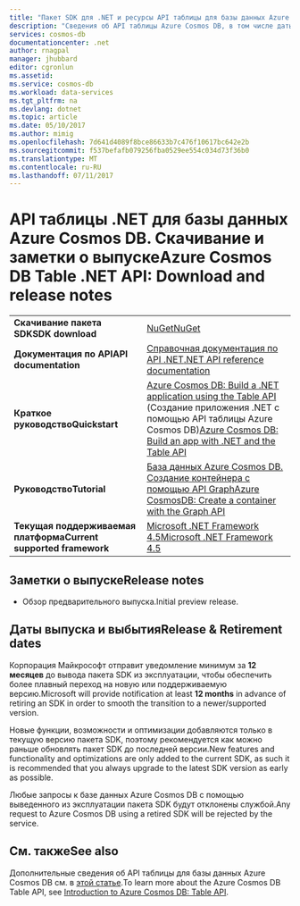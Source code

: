 ```yaml
---
title: "Пакет SDK для .NET и ресурсы API таблицы для базы данных Azure Cosmos DB | Документация Майкрософт"
description: "Сведения об API таблицы Azure Cosmos DB, в том числе даты выпуска и вывода из эксплуатации, а также изменения, внесенные в каждую версию."
services: cosmos-db
documentationcenter: .net
author: rnagpal
manager: jhubbard
editor: cgronlun
ms.assetid: 
ms.service: cosmos-db
ms.workload: data-services
ms.tgt_pltfrm: na
ms.devlang: dotnet
ms.topic: article
ms.date: 05/10/2017
ms.author: mimig
ms.openlocfilehash: 7d641d4089f8bce86633b7c476f10617bc642e2b
ms.sourcegitcommit: f537befafb079256fba0529ee554c034d73f36b0
ms.translationtype: MT
ms.contentlocale: ru-RU
ms.lasthandoff: 07/11/2017
---
```

# <a name="azure-cosmos-db-table-net-api-download-and-release-notes"></a><span data-ttu-id="b1306-103">API таблицы .NET для базы данных Azure Cosmos DB. Скачивание и заметки о выпуске</span><span class="sxs-lookup"><span data-stu-id="b1306-103">Azure Cosmos DB Table .NET API: Download and release notes</span></span>


|   |   |
|---|---|
|<span data-ttu-id="b1306-104">**Скачивание пакета SDK**</span><span class="sxs-lookup"><span data-stu-id="b1306-104">**SDK download**</span></span>|[<span data-ttu-id="b1306-105">NuGet</span><span class="sxs-lookup"><span data-stu-id="b1306-105">NuGet</span></span>](https://aka.ms/acdbtablenuget)|
|<span data-ttu-id="b1306-106">**Документация по API**</span><span class="sxs-lookup"><span data-stu-id="b1306-106">**API documentation**</span></span>|[<span data-ttu-id="b1306-107">Справочная документация по API .NET</span><span class="sxs-lookup"><span data-stu-id="b1306-107">.NET API reference documentation</span></span>](https://aka.ms/acdbtableapiref)|
|<span data-ttu-id="b1306-108">**Краткое руководство**</span><span class="sxs-lookup"><span data-stu-id="b1306-108">**Quickstart**</span></span>|<span data-ttu-id="b1306-109">[Azure Cosmos DB: Build a .NET application using the Table API](https://aka.ms/acdbtnetqs) (Создание приложения .NET с помощью API таблицы Azure Cosmos DB)</span><span class="sxs-lookup"><span data-stu-id="b1306-109">[Azure Cosmos DB: Build an app with .NET and the Table API](https://aka.ms/acdbtnetqs)</span></span>|
|<span data-ttu-id="b1306-110">**Руководство**</span><span class="sxs-lookup"><span data-stu-id="b1306-110">**Tutorial**</span></span>|[<span data-ttu-id="b1306-111">База данных Azure Cosmos DB. Создание контейнера с помощью API Graph</span><span class="sxs-lookup"><span data-stu-id="b1306-111">Azure CosmosDB: Create a container with the Graph API</span></span>](tutorial-develop-graph-dotnet.md)|
|<span data-ttu-id="b1306-112">**Текущая поддерживаемая платформа**</span><span class="sxs-lookup"><span data-stu-id="b1306-112">**Current supported framework**</span></span>|[<span data-ttu-id="b1306-113">Microsoft .NET Framework 4.5</span><span class="sxs-lookup"><span data-stu-id="b1306-113">Microsoft .NET Framework 4.5</span></span>](https://www.microsoft.com/download/details.aspx?id=30653)|

## <a name="release-notes"></a><span data-ttu-id="b1306-114">Заметки о выпуске</span><span class="sxs-lookup"><span data-stu-id="b1306-114">Release notes</span></span>

* <span data-ttu-id="b1306-115">Обзор предварительного выпуска.</span><span class="sxs-lookup"><span data-stu-id="b1306-115">Initial preview release.</span></span>

## <a name="release--retirement-dates"></a><span data-ttu-id="b1306-116">Даты выпуска и выбытия</span><span class="sxs-lookup"><span data-stu-id="b1306-116">Release & Retirement dates</span></span>
<span data-ttu-id="b1306-117">Корпорация Майкрософт отправит уведомление минимум за **12 месяцев** до вывода пакета SDK из эксплуатации, чтобы обеспечить более плавный переход на новую или поддерживаемую версию.</span><span class="sxs-lookup"><span data-stu-id="b1306-117">Microsoft will provide notification at least **12 months** in advance of retiring an SDK in order to smooth the transition to a newer/supported version.</span></span>

<span data-ttu-id="b1306-118">Новые функции, возможности и оптимизации добавляются только в текущую версию пакета SDK, поэтому рекомендуется как можно раньше обновлять пакет SDK до последней версии.</span><span class="sxs-lookup"><span data-stu-id="b1306-118">New features and functionality and optimizations are only added to the current SDK, as such it is recommended that you always upgrade to the latest SDK version as early as possible.</span></span> 

<span data-ttu-id="b1306-119">Любые запросы к базе данных Azure Cosmos DB с помощью выведенного из эксплуатации пакета SDK будут отклонены службой.</span><span class="sxs-lookup"><span data-stu-id="b1306-119">Any request to Azure Cosmos DB using a retired SDK will be rejected by the service.</span></span>


## <a name="see-also"></a><span data-ttu-id="b1306-120">См. также</span><span class="sxs-lookup"><span data-stu-id="b1306-120">See also</span></span>
<span data-ttu-id="b1306-121">Дополнительные сведения об API таблицы для базы данных Azure Cosmos DB см. в [этой статье](table-introduction.md).</span><span class="sxs-lookup"><span data-stu-id="b1306-121">To learn more about the Azure Cosmos DB Table API, see [Introduction to Azure Cosmos DB: Table API](table-introduction.md).</span></span> 